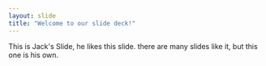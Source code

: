 ```yaml
---
layout: slide
title: "Welcome to our slide deck!"
---
```


This is Jack's Slide, he likes this slide. there are many slides like it, but this one is his own.
